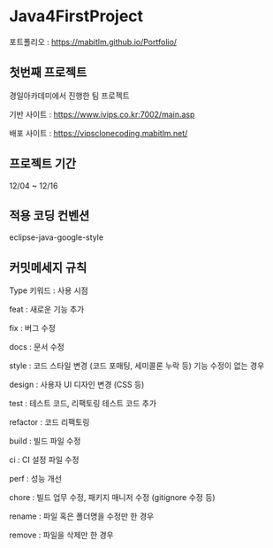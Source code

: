 # Java4FirstProject

포트폴리오 : https://mabitlm.github.io/Portfolio/

## 첫번째 프로젝트
경일아카데미에서 진행한 팀 프로젝트

기반 사이트 : https://www.ivips.co.kr:7002/main.asp

배포 사이트 : https://vipsclonecoding.mabitlm.net/


## 프로젝트 기간
12/04 ~ 12/16

## 적용 코딩 컨벤션
eclipse-java-google-style

## 커밋메세지 규칙

Type 키워드 : 사용 시점

feat : 새로운 기능 추가

fix : 버그 수정

docs : 문서 수정

style : 코드 스타일 변경 (코드 포매팅, 세미콜론 누락 등) 기능 수정이 없는 경우

design : 사용자 UI 디자인 변경 (CSS 등)

test : 테스트 코드, 리팩토링 테스트 코드 추가

refactor : 코드 리팩토링

build : 빌드 파일 수정

ci : CI 설정 파일 수정

perf : 성능 개선

chore : 빌드 업무 수정, 패키지 매니저 수정 (gitignore 수정 등)

rename : 파일 혹은 폴더명을 수정만 한 경우

remove : 파일을 삭제만 한 경우

